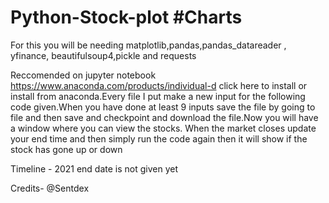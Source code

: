 # Python-Stock-plot #Charts
For this you will be needing matplotlib,pandas,pandas_datareader , yfinance, beautifulsoup4,pickle and requests

Reccomended on jupyter notebook https://www.anaconda.com/products/individual-d click here to install or install from anaconda.Every file I put make a new input for the following code given.When you have done at least 9 inputs save the file by going to file and then save and checkpoint and download the file.Now you will have a window where you can view the stocks. When the market closes update your end time and then simply run the code again then it will show if the stock has gone up or down

Timeline - 2021 end date is not given yet

Credits-
@Sentdex
